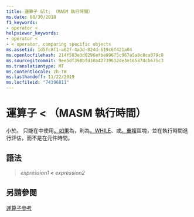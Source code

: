 ```yaml
---
title: 運算子 &lt; （MASM 執行時間）
ms.date: 08/30/2018
f1_keywords:
- operator <
helpviewer_keywords:
- operator <
- < operator, comparing specific objects
ms.assetid: 1d5fc8f1-a62f-4a3d-824d-619c6f421a04
ms.openlocfilehash: 214f503e3d0296efbe99675c967a5a8c8ca079c8
ms.sourcegitcommit: 9ee5df398bfd30a42739632de3e165874cb675c3
ms.translationtype: MT
ms.contentlocale: zh-TW
ms.lasthandoff: 11/22/2019
ms.locfileid: "74396811"
---
```

# <a name="operator-lt-masm-run-time"></a>運算子 &lt; （MASM 執行時間）

小於。 只能在中使用[。如果](../../assembler/masm/dot-if.md)為，則為[。WHILE](../../assembler/masm/dot-while.md)、或[。重複](../../assembler/masm/dot-repeat.md)區塊，並在執行時間進行評估，而不是在元件時間。

## <a name="syntax"></a>語法

> *expression1* **<** *expression2*

## <a name="see-also"></a>另請參閱

[運算子參考](operators-reference.md)
